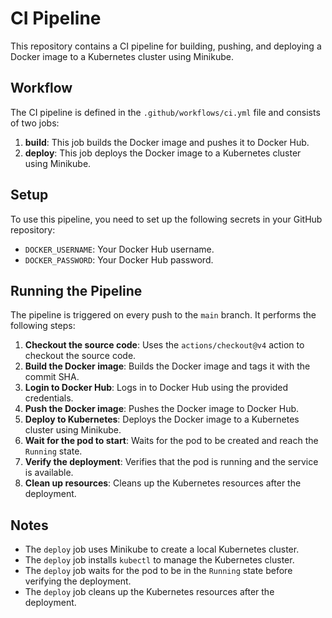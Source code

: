 # CI Pipeline

This repository contains a CI pipeline for building, pushing, and deploying a Docker image to a Kubernetes cluster using Minikube.

## Workflow

The CI pipeline is defined in the `.github/workflows/ci.yml` file and consists of two jobs:

1. **build**: This job builds the Docker image and pushes it to Docker Hub.
2. **deploy**: This job deploys the Docker image to a Kubernetes cluster using Minikube.

## Setup

To use this pipeline, you need to set up the following secrets in your GitHub repository:

- `DOCKER_USERNAME`: Your Docker Hub username.
- `DOCKER_PASSWORD`: Your Docker Hub password.

## Running the Pipeline

The pipeline is triggered on every push to the `main` branch. It performs the following steps:

1. **Checkout the source code**: Uses the `actions/checkout@v4` action to checkout the source code.
2. **Build the Docker image**: Builds the Docker image and tags it with the commit SHA.
3. **Login to Docker Hub**: Logs in to Docker Hub using the provided credentials.
4. **Push the Docker image**: Pushes the Docker image to Docker Hub.
5. **Deploy to Kubernetes**: Deploys the Docker image to a Kubernetes cluster using Minikube.
6. **Wait for the pod to start**: Waits for the pod to be created and reach the `Running` state.
7. **Verify the deployment**: Verifies that the pod is running and the service is available.
8. **Clean up resources**: Cleans up the Kubernetes resources after the deployment.

## Notes

- The `deploy` job uses Minikube to create a local Kubernetes cluster.
- The `deploy` job installs `kubectl` to manage the Kubernetes cluster.
- The `deploy` job waits for the pod to be in the `Running` state before verifying the deployment.
- The `deploy` job cleans up the Kubernetes resources after the deployment.